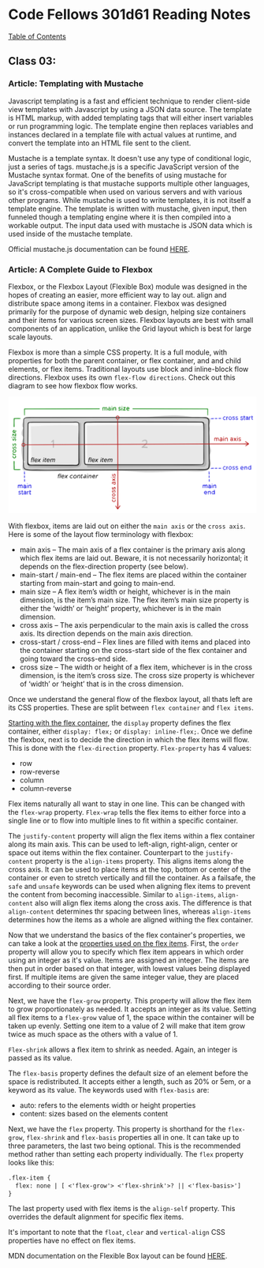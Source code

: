 # Code Fellows 301d61 Reading Notes

[Table of Contents](https://penjoe.github.io/301-reading-notes/)

## **Class 03**:

### **Article: Templating with Mustache**

Javascript templating is a fast and efficient technique to render client-side view templates with Javascript by using a JSON data source. The template is HTML markup, with added templating tags that will either insert variables or run programming logic.
The template engine then replaces variables and instances declared in a template file with actual values at runtime, and convert the template into an HTML file sent to the client.

Mustache is a template syntax. It doesn't use any type of conditional logic, just a series of tags. mustache.js is a specific JavaScript version of the Mustache syntax format. One of the benefits of using mustache for JavaScript templating is that mustache supports multiple other languages, so it's cross-compatible when used on various servers and with various other programs. While mustache is used to write templates, it is not itself a template engine. The template is written with mustache, given input, then funneled though a templating engine where it is then compiled into a workable output. The input data used with mustache is JSON data which is used inside of the mustache template.

Official mustache.js documentation can be found [HERE](https://github.com/janl/mustache.js).

### **Article: A Complete Guide to Flexbox**

Flexbox, or the Flexbox Layout (Flexible Box) module was designed in the hopes of creating an easier, more efficient way to lay out. align and distribute space among items in a container. Flexbox was designed primarily for the purpose of dynamic web design, helping size containers and their items for various screen sizes. Flexbox layouts are best with small components of an application, unlike the Grid layout which is best for large scale layouts. 

Flexbox is more than a simple CSS property. It is a full module, with properties for both the parent container, or flex container, and and child elements, or flex items. Traditional layouts use block and inline-block flow directions. Flexbox uses its own `flex-flow directions`. Check out this diagram to see how flexbox flow works.

![flex-flow](images/flex-flow.svg)

With flexbox, items are laid out on either the `main axis` or the `cross axis`. Here is some of the layout flow terminology with flexbox: 
- main axis – The main axis of a flex container is the primary axis along which flex items are laid out. Beware, it is not necessarily horizontal; it depends on the flex-direction property (see below).
- main-start / main-end – The flex items are placed within the container starting from main-start and going to main-end.
- main size – A flex item’s width or height, whichever is in the main dimension, is the item’s main size. The flex item’s main size property is either the ‘width’ or ‘height’ property, whichever is in the main dimension.
- cross axis – The axis perpendicular to the main axis is called the cross axis. Its direction depends on the main axis direction.
- cross-start / cross-end – Flex lines are filled with items and placed into the container starting on the cross-start side of the flex container and going toward the cross-end side.
- cross size – The width or height of a flex item, whichever is in the cross dimension, is the item’s cross size. The cross size property is whichever of ‘width’ or ‘height’ that is in the cross dimension.

Once we understand the general flow of the flexbox layout, all thats left are its CSS properties. These are split between `flex container` and `flex items`.

<u>Starting with the flex container</u>, the `display` property defines the flex container, either `display: flex;` or `display: inline-flex;`. Once we define the flexbox, next is to decide the direction in which the flex items will flow. This is done with the `flex-direction` property. `Flex-property` has 4 values:
- row
- row-reverse
- column
- column-reverse

Flex items naturally all want to stay in one line. This can be changed with the `flex-wrap` property. `Flex-wrap` tells the flex items to either force into a single line or to flow into multiple lines to fit within a specific container.

The `justify-content` property will align the flex items within a flex container along its main axis. This can be used to left-align, right-align, center or space out items within the flex container. Counterpart to  the `justify-content` property is the `align-items` property. This aligns items along the cross axis. It can be used to place items at the top, bottom or center of the container or even to stretch vertically and fill the container. As a failsafe, the `safe` and `unsafe` keywords can be used when aligning flex items to prevent the content from becoming inaccessible. Similar to `align-items`, `align-content` also will align flex items along the cross axis. The difference is that `align-content` determines thr spacing between lines, whereas `align-items` determines how the items as a whole are aligned withing the flex container. 

Now that we understand the basics of the flex container's properties, we can take a look at the <u>properties used on the flex items</u>. First, the `order` property will allow you to specify which flex item appears in which order using an integer as it's value. Items are assigned an integer. The items are then put in order based on that integer, with lowest values being displayed first. If multiple items are given the same integer value, they are placed according to their source order.

Next, we have the `flex-grow` property. This property will allow the flex item to grow proportionately as needed. It accepts an integer as its value. Setting all flex items to a `flex-grow` value of 1, the space within the container will be taken up evenly. Setting one item to a value of 2 will make that item grow twice as much space as the others with a value of 1.

`Flex-shrink` allows a flex item to shrink as needed. Again, an integer is passed as its value.

The `flex-basis` property defines the default size of an element before the space is redistributed. It accepts either a length, such as 20% or 5em, or a keyword as its value. The keywords used with `flex-basis` are:
- auto: refers to the elements width or height properties
- content: sizes based on the elements content

Next, we have the `flex` property. This property is shorthand for the `flex-grow`, `flex-shrink` and `flex-basis` properties all in one. It can take up to three parameters, the last two being optional. This is the recommended method rather than setting each property individually. The `flex` property looks like this:
```
.flex-item {
  flex: none | [ <'flex-grow'> <'flex-shrink'>? || <'flex-basis>']
}
```
The last property used with flex items is the `align-self` property. This overrides the default alignment for specific flex items.

It's important to note that the `float`, `clear` and `vertical-align` CSS properties have no effect on flex items.

MDN documentation on the Flexible Box layout can be found [HERE](https://developer.mozilla.org/en-US/docs/Web/CSS/CSS_Flexible_Box_Layout).